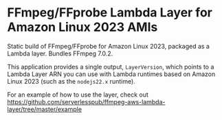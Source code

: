 # FFmpeg/FFprobe Lambda Layer for Amazon Linux 2023 AMIs

Static build of FFmpeg/FFprobe for Amazon Linux 2023, packaged as a Lambda layer. Bundles FFmpeg 7.0.2.

This application provides a single output, `LayerVersion`, which points to a
Lambda Layer ARN you can use with Lambda runtimes based on Amazon Linux 2023 (such
as the `nodejs22.x` runtime).

For an example of how to use the layer, check out 
<https://github.com/serverlesspub/ffmpeg-aws-lambda-layer/tree/master/example>
